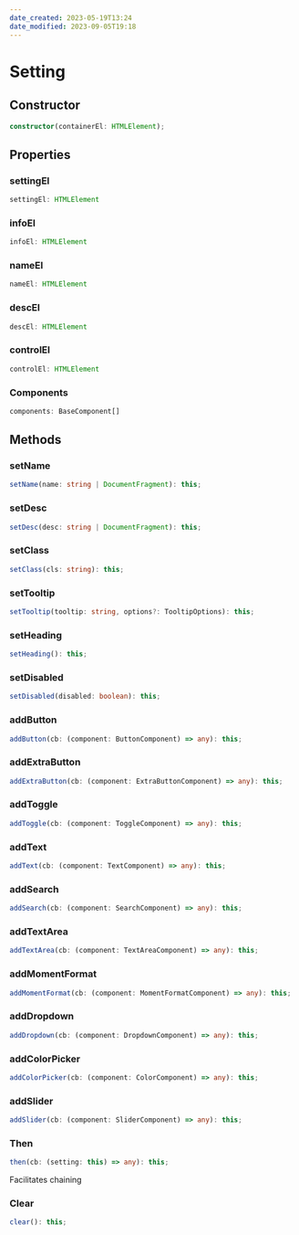 ```yaml
---
date_created: 2023-05-19T13:24
date_modified: 2023-09-05T19:18
---
```

# Setting

## Constructor

```ts
constructor(containerEl: HTMLElement);
```

## Properties

### settingEl

```ts
settingEl: HTMLElement
```

### infoEl

```ts
infoEl: HTMLElement
```

### nameEl

```ts
nameEl: HTMLElement
```

### descEl

```ts
descEl: HTMLElement
```

### controlEl

```ts
controlEl: HTMLElement
```

### Components

```ts
components: BaseComponent[]
```

## Methods

### setName

```ts
setName(name: string | DocumentFragment): this;
```

### setDesc

```ts
setDesc(desc: string | DocumentFragment): this;
```

### setClass

```ts
setClass(cls: string): this;
```

### setTooltip

```ts
setTooltip(tooltip: string, options?: TooltipOptions): this;
```

### setHeading

```ts
setHeading(): this;
```

### setDisabled

```ts
setDisabled(disabled: boolean): this;
```

### addButton

```ts
addButton(cb: (component: ButtonComponent) => any): this;
```

### addExtraButton

```ts
addExtraButton(cb: (component: ExtraButtonComponent) => any): this;
```

### addToggle

```ts
addToggle(cb: (component: ToggleComponent) => any): this;
```

### addText

```ts
addText(cb: (component: TextComponent) => any): this;
```

### addSearch

```ts
addSearch(cb: (component: SearchComponent) => any): this;
```

### addTextArea

```ts
addTextArea(cb: (component: TextAreaComponent) => any): this;
```

### addMomentFormat

```ts
addMomentFormat(cb: (component: MomentFormatComponent) => any): this;
```

### addDropdown

```ts
addDropdown(cb: (component: DropdownComponent) => any): this;
```

### addColorPicker

```ts
addColorPicker(cb: (component: ColorComponent) => any): this;
```

### addSlider

```ts
addSlider(cb: (component: SliderComponent) => any): this;
```

### Then

```ts
then(cb: (setting: this) => any): this;
```

Facilitates chaining

### Clear

```ts
clear(): this;
```
